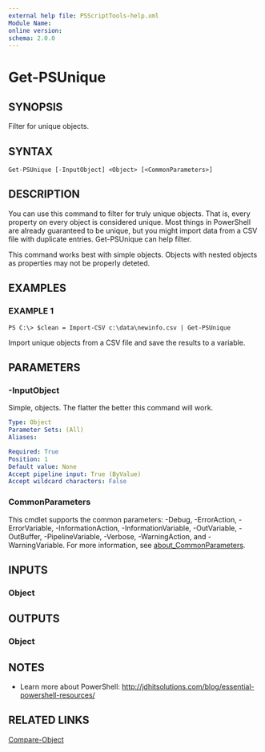 ```yaml
---
external help file: PSScriptTools-help.xml
Module Name:
online version:
schema: 2.0.0
---
```


# Get-PSUnique

## SYNOPSIS
Filter for unique objects.

## SYNTAX

```
Get-PSUnique [-InputObject] <Object> [<CommonParameters>]
```

## DESCRIPTION
You can use this command to filter for truly unique objects.
That is, every property on every object is considered unique.
Most things in PowerShell are already guaranteed to be unique, but you might import data from a CSV file with duplicate entries.
Get-PSUnique can help filter.

This command works best with simple objects.
Objects with nested objects as properties may not be properly deteted.

## EXAMPLES

### EXAMPLE 1
```
PS C:\> $clean = Import-CSV c:\data\newinfo.csv | Get-PSUnique
```

Import unique objects from a CSV file and save the results to a variable.

## PARAMETERS

### -InputObject
Simple, objects.
The flatter the better this command will work.

```yaml
Type: Object
Parameter Sets: (All)
Aliases:

Required: True
Position: 1
Default value: None
Accept pipeline input: True (ByValue)
Accept wildcard characters: False
```

### CommonParameters
This cmdlet supports the common parameters: -Debug, -ErrorAction, -ErrorVariable, -InformationAction, -InformationVariable, -OutVariable, -OutBuffer, -PipelineVariable, -Verbose, -WarningAction, and -WarningVariable. For more information, see [about_CommonParameters](http://go.microsoft.com/fwlink/?LinkID=113216).

## INPUTS

### Object
## OUTPUTS

### Object
## NOTES
* Learn more about PowerShell: http://jdhitsolutions.com/blog/essential-powershell-resources/

## RELATED LINKS

[Compare-Object]()

